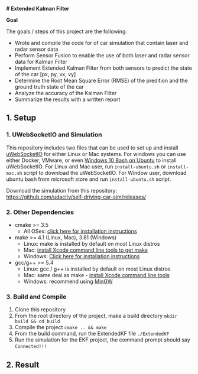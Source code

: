 **# Extended Kalman Filter**

**Goal** 

The goals / steps of this project are the following:

* Wrote and compile the code for of car simulation that contain laser and radar sensor data
* Perform Sensor Fusion to enable the use of both laser and radar sensor data for Kalman Filter
* Implement Extended Kalman Filter from both sensors to predict the state of the car [px, py, vx, vy]
* Determine the Root Mean Square Error (RMSE) of the predition and the ground truth state of the car
* Analyze the accuracy of the Kalman Filter
* Summarize the results with a written report

## 1. Setup

### 1. UWebSocketIO and Simulation
This repository includes two files that can be used to set up and install [uWebSocketIO](https://github.com/uWebSockets/uWebSockets) for either Linux or Mac systems. For windows you can use either Docker, VMware, or even [Windows 10 Bash on Ubuntu](https://www.howtogeek.com/249966/how-to-install-and-use-the-linux-bash-shell-on-windows-10/) to install uWebSocketIO. For Linux and Mac user, run `install-ubuntu.sh` or `install-mac.sh` script to download the uWebSocketIO. For Window user, download ubuntu bash from microsoft store and run `install-ubuntu.sh` script.

Download the simulation from this repository: https://github.com/udacity/self-driving-car-sim/releases/

### 2. Other Dependencies
* cmake >= 3.5
  * All OSes: [click here for installation instructions](https://cmake.org/install/)
* make >= 4.1 (Linux, Mac), 3.81 (Windows)
  * Linux: make is installed by default on most Linux distros
  * Mac: [install Xcode command line tools to get make](https://developer.apple.com/xcode/features/)
  * Windows: [Click here for installation instructions](http://gnuwin32.sourceforge.net/packages/make.htm)
* gcc/g++ >= 5.4
  * Linux: gcc / g++ is installed by default on most Linux distros
  * Mac: same deal as make - [install Xcode command line tools](https://developer.apple.com/xcode/features/)
  * Windows: recommend using [MinGW](http://www.mingw.org/)

### 3. Build and Compile

1. Clone this repository
2. From the root directory of the project, make a build directory `mkdir build && cd build` 
3. Compile the project `cmake .. && make`
4. From the build command, run the ExtendedKF file `./ExtendedKF`
5. Run the simulation for the EKF project, the command prompt should say `Connected!!!`

## 2. Result

